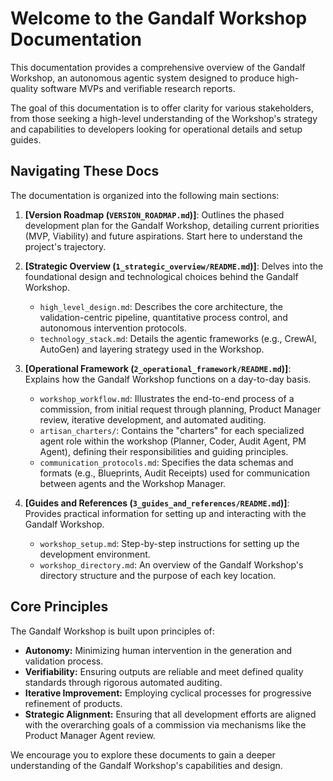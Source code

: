 # Welcome to the Gandalf Workshop Documentation

This documentation provides a comprehensive overview of the Gandalf Workshop, an autonomous agentic system designed to produce high-quality software MVPs and verifiable research reports.

The goal of this documentation is to offer clarity for various stakeholders, from those seeking a high-level understanding of the Workshop's strategy and capabilities to developers looking for operational details and setup guides.

## Navigating These Docs

The documentation is organized into the following main sections:

1.  **[Version Roadmap (`VERSION_ROADMAP.md`)]**: Outlines the phased development plan for the Gandalf Workshop, detailing current priorities (MVP, Viability) and future aspirations. Start here to understand the project's trajectory.

2.  **[Strategic Overview (`1_strategic_overview/README.md`)]**: Delves into the foundational design and technological choices behind the Gandalf Workshop.
    *   `high_level_design.md`: Describes the core architecture, the validation-centric pipeline, quantitative process control, and autonomous intervention protocols.
    *   `technology_stack.md`: Details the agentic frameworks (e.g., CrewAI, AutoGen) and layering strategy used in the Workshop.

3.  **[Operational Framework (`2_operational_framework/README.md`)]**: Explains how the Gandalf Workshop functions on a day-to-day basis.
    *   `workshop_workflow.md`: Illustrates the end-to-end process of a commission, from initial request through planning, Product Manager review, iterative development, and automated auditing.
    *   `artisan_charters/`: Contains the "charters" for each specialized agent role within the workshop (Planner, Coder, Audit Agent, PM Agent), defining their responsibilities and guiding principles.
    *   `communication_protocols.md`: Specifies the data schemas and formats (e.g., Blueprints, Audit Receipts) used for communication between agents and the Workshop Manager.

4.  **[Guides and References (`3_guides_and_references/README.md`)]**: Provides practical information for setting up and interacting with the Gandalf Workshop.
    *   `workshop_setup.md`: Step-by-step instructions for setting up the development environment.
    *   `workshop_directory.md`: An overview of the Gandalf Workshop's directory structure and the purpose of each key location.

## Core Principles

The Gandalf Workshop is built upon principles of:

*   **Autonomy:** Minimizing human intervention in the generation and validation process.
*   **Verifiability:** Ensuring outputs are reliable and meet defined quality standards through rigorous automated auditing.
*   **Iterative Improvement:** Employing cyclical processes for progressive refinement of products.
*   **Strategic Alignment:** Ensuring that all development efforts are aligned with the overarching goals of a commission via mechanisms like the Product Manager Agent review.

We encourage you to explore these documents to gain a deeper understanding of the Gandalf Workshop's capabilities and design.
